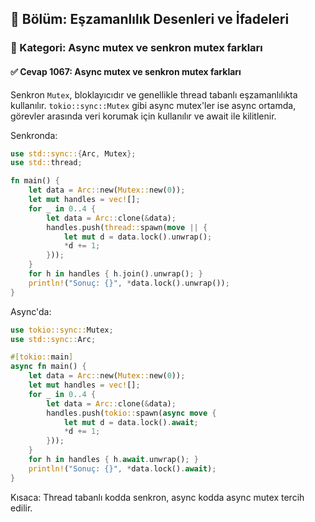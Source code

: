 ## 📘 Bölüm: Eşzamanlılık Desenleri ve İfadeleri  
### 🔹 Kategori: Async mutex ve senkron mutex farkları  
#### ✅ Cevap 1067: Async mutex ve senkron mutex farkları

Senkron `Mutex`, bloklayıcıdır ve genellikle thread tabanlı eşzamanlılıkta kullanılır. `tokio::sync::Mutex` gibi async mutex'ler ise async ortamda, görevler arasında veri korumak için kullanılır ve await ile kilitlenir.

Senkronda:
```rust
use std::sync::{Arc, Mutex};
use std::thread;

fn main() {
    let data = Arc::new(Mutex::new(0));
    let mut handles = vec![];
    for _ in 0..4 {
        let data = Arc::clone(&data);
        handles.push(thread::spawn(move || {
            let mut d = data.lock().unwrap();
            *d += 1;
        }));
    }
    for h in handles { h.join().unwrap(); }
    println!("Sonuç: {}", *data.lock().unwrap());
}
```
Async'da:
```rust
use tokio::sync::Mutex;
use std::sync::Arc;

#[tokio::main]
async fn main() {
    let data = Arc::new(Mutex::new(0));
    let mut handles = vec![];
    for _ in 0..4 {
        let data = Arc::clone(&data);
        handles.push(tokio::spawn(async move {
            let mut d = data.lock().await;
            *d += 1;
        }));
    }
    for h in handles { h.await.unwrap(); }
    println!("Sonuç: {}", *data.lock().await);
}
```
Kısaca: Thread tabanlı kodda senkron, async kodda async mutex tercih edilir.
